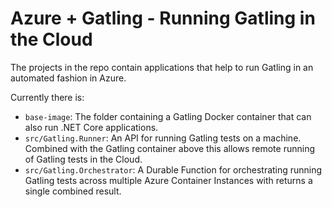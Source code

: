 # Azure + Gatling - Running Gatling in the Cloud

The projects in the repo contain applications that help to run Gatling in an automated fashion in Azure.

Currently there is:

- `base-image`: The folder containing a Gatling Docker container that can also run .NET Core applications.
- `src/Gatling.Runner`: An API for running Gatling tests on a machine. Combined with the Gatling container above this allows remote running of Gatling tests in the Cloud.
- `src/Gatling.Orchestrator`: A Durable Function for orchestrating running Gatling tests across multiple Azure Container Instances with returns a single combined result.
